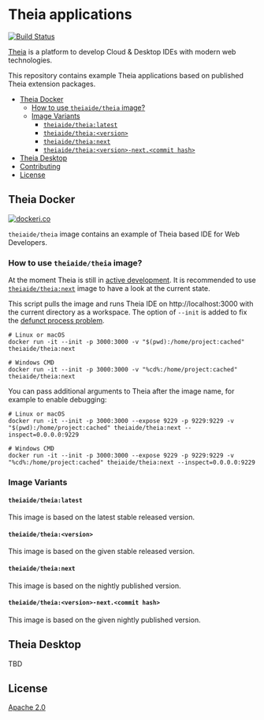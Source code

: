 # Theia applications
[![Build Status](https://travis-ci.org/theia-ide/theia-apps.svg?branch=master)](https://travis-ci.org/theia-ide/theia-apps)

[Theia](https://github.com/theia-ide/theia) is a platform to develop Cloud & Desktop IDEs with modern web technologies.

This repository contains example Theia applications based on published Theia extension packages.

- [Theia Docker](#theia-docker)
  - [How to use `theiaide/theia` image?](#how-to-use-theiaidetheia-image)
  - [Image Variants](#image-variants)
    - [`theiaide/theia:latest`](#theiaidetheialatest)
    - [`theiaide/theia:<version>`](#theiaidetheiaversion)
    - [`theiaide/theia:next`](#theiaidetheianext)
    - [`theiaide/theia:<version>-next.<commit hash>`](#theiaidetheiaversion-nextcommit-hash)
- [Theia Desktop](#theia-desktop)
- [Contributing](CONTRIBUTING.md)
- [License](#license)

## Theia Docker

[![dockeri.co](http://dockeri.co/image/theiaide/theia)](https://hub.docker.com/r/theiaide/theia/)

`theiaide/theia` image contains an example of Theia based IDE for Web Developers.

### How to use `theiaide/theia` image?

At the moment Theia is still in [active development](https://github.com/theia-ide/theia#roadmap). It is recommended to use [`theiaide/theia:next`](#typefoxtheianext) image to have a look at the current state.

This script pulls the image and runs Theia IDE on http://localhost:3000 with the current directory as a workspace. The option of `--init` is added to fix the [defunct process problem](https://github.com/theia-ide/theia-apps/issues/195).

    # Linux or macOS
    docker run -it --init -p 3000:3000 -v "$(pwd):/home/project:cached" theiaide/theia:next
    
    # Windows CMD
    docker run -it --init -p 3000:3000 -v "%cd%:/home/project:cached" theiaide/theia:next


You can pass additional arguments to Theia after the image name, for example to enable debugging:

    # Linux or macOS
    docker run -it --init -p 3000:3000 --expose 9229 -p 9229:9229 -v "$(pwd):/home/project:cached" theiaide/theia:next --inspect=0.0.0.0:9229
    
    # Windows CMD
    docker run -it --init -p 3000:3000 --expose 9229 -p 9229:9229 -v "%cd%:/home/project:cached" theiaide/theia:next --inspect=0.0.0.0:9229

### Image Variants

#### `theiaide/theia:latest`

This image is based on the latest stable released version.

#### `theiaide/theia:<version>`

This image is based on the given stable released version.

#### `theiaide/theia:next`

This image is based on the nightly published version.

#### `theiaide/theia:<version>-next.<commit hash>`

This image is based on the given nightly published version.

## Theia Desktop

TBD

## License

[Apache 2.0](LICENSE)

